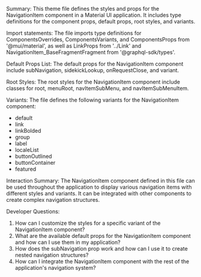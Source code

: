 Summary:
This theme file defines the styles and props for the NavigationItem component in a Material UI application. It includes type definitions for the component props, default props, root styles, and variants.

Import statements:
The file imports type definitions for ComponentsOverrides, ComponentsVariants, and ComponentsProps from '@mui/material', as well as LinkProps from '../Link' and NavigationItem_BaseFragmentFragment from '@graphql-sdk/types'.

Default Props List:
The default props for the NavigationItem component include subNavigation, sidekickLookup, onRequestClose, and variant.

Root Styles:
The root styles for the NavigationItem component include classes for root, menuRoot, navItemSubMenu, and navItemSubMenuItem.

Variants:
The file defines the following variants for the NavigationItem component:
- default
- link
- linkBolded
- group
- label
- localeList
- buttonOutlined
- buttonContainer
- featured

Interaction Summary:
The NavigationItem component defined in this file can be used throughout the application to display various navigation items with different styles and variants. It can be integrated with other components to create complex navigation structures.

Developer Questions:
1. How can I customize the styles for a specific variant of the NavigationItem component?
2. What are the available default props for the NavigationItem component and how can I use them in my application?
3. How does the subNavigation prop work and how can I use it to create nested navigation structures?
4. How can I integrate the NavigationItem component with the rest of the application's navigation system?